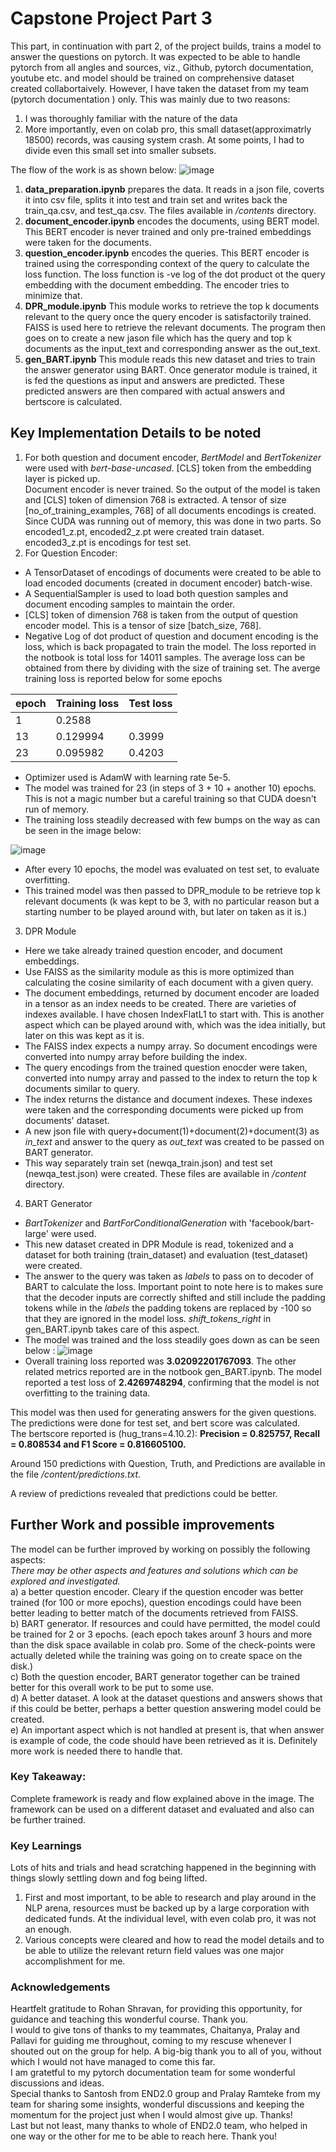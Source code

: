 # Capstone Project Part 3
This part, in continuation with part 2, of the project builds, trains a model to answer the questions on pytorch.
It was expected to be able to handle pytorch from all angles and sources, viz., Github, pytorch documentation, youtube etc. and model should be trained on comprehensive dataset created collabortaively.
However, I have taken the dataset from my team (pytorch documentation ) only. This was mainly due to two reasons:
1) I was thoroughly familiar with the nature of the data
2) More importantly, even on colab pro, this small dataset(approximatrly 18500) records, was causing system crash. At some points, I had to divide even this small set into smaller subsets.

The flow of the work is as shown below:
![image](https://user-images.githubusercontent.com/82941475/133426875-7cc55a13-d193-4bcb-8f5e-3e65985c73dd.png)
1) **data_preparation.ipynb** prepares the data. It reads in a json file, coverts it into csv file, splits it into test and train set and writes back the train_qa.csv, and test_qa.csv. The files available in _/contents_ directory.
2) **document_encoder.ipynb** encodes the documents, using BERT model. This BERT encoder is never trained and only pre-trained embeddings were taken for the documents.
3) **question_encoder.ipynb** encodes the queries. This BERT encoder is trained using the corresponding context of the query to calculate the loss function. The loss function is -ve log of the dot product ot the query embedding with the document embedding. The encoder tries to minimize that.
4) **DPR_module.ipynb** This module works to retrieve the top k documents relevant to the query once the query encoder is satisfactorily trained. FAISS is used here to retrieve the relevant documents. The program then goes on to create a new jason file which has the query and top k documents as the input_text and corresponding answer as the out_text.
5) **gen_BART.ipynb** This module reads this new dataset and tries to train the answer generator using BART.
Once generator module is trained, it is fed the questions as input and answers are predicted. These predicted answers are then compared with actual answers and bertscore is calculated.

## Key Implementation Details to be noted
1) For both question and document encoder, *BertModel* and *BertTokenizer* were used with *bert-base-uncased*. \[CLS\] token from the embedding layer is picked up.</br> 
Document encoder is never trained. So the output of the model is taken and \[CLS\] token of dimension 768 is extracted. A tensor of size \[no_of_training_examples, 768\] of all documents encodings is created. Since CUDA was running out of memory, this was done in two parts. So encoded1_z.pt, encoded2_z.pt were created train dataset. encoded3_z.pt is encodings for test set.</br> 
2) For Question Encoder:
- A TensorDataset of encodings of documents were created to be able to load encoded documents (created in document encoder) batch-wise. 
- A SequentialSampler is used to load both question samples and document encoding samples to maintain the order.
- \[CLS\] token of dimension 768 is taken from the output of question encoder model. This is a tensor of size \[batch_size, 768\]. 
- Negative Log of dot product of question and document encoding is the loss, which is back propagated to train the model. The loss reported in the notbook is total loss for 14011 samples. The average loss can be obtained from there by dividing with the size of training set. The averge training loss is reported below for some epochs

epoch | Training loss | Test loss
------|-----------|------
1  | 0.2588	| 
13 | 0.129994 | 0.3999
23 | 0.095982 | 0.4203

- Optimizer used is AdamW with learning rate 5e-5.
- The model was trained for 23 (in steps of 3 + 10 + another 10) epochs. This is not a magic number but a careful training so that CUDA doesn't run of memory. 
- The training loss steadily decreased with few bumps on the way as can be seen in the image below:

![image](https://user-images.githubusercontent.com/82941475/133927565-809fffa8-a5d6-401b-bce2-068df3ab41d3.png)

- After every 10 epochs, the model was evaluated on test set, to evaluate overfitting.
- This trained model was then passed to DPR_module to be retrieve top k relevant documents (k was kept to be 3, with no particular reason but a starting number to be played around with, but later on taken as it is.) </br>
3) DPR Module
- Here we take already trained question encoder, and document embeddings.
- Use FAISS as the similarity module as this is more optimized than calculating the cosine similarity of each document with a given query.
- The document embeddings, returned by document encoder are loaded in a tensor as an index needs to be created. There are varieties of indexes available. I have chosen IndexFlatL1 to start with. This is another aspect which can be played around with, which was the idea initially, but later on this was kept as it is.
- The FAISS index expects a numpy array. So document encodings were converted into numpy array before building the index.
- The query encodings from the trained question enocder were taken, converted into numpy array and passed to the index to return the top k documents similar to query.
- The index returns the distance and document indexes. These indexes were taken and the corresponding documents were picked up from documents' dataset.
- A new json file with query+document(1)+document(2)+document(3) as *in_text* and answer to the query as *out_text* was created to be passed on BART generator.
- This way separately train set (newqa_train.json) and test set (newqa_test.json) were created. These files are available in _/content_ directory.

4) BART Generator
- *BartTokenizer* and *BartForConditionalGeneration* with 'facebook/bart-large' were used.
- This new dataset created in DPR Module is read, tokenized and a dataset for both training (train_dataset) and evaluation (test_dataset) were created. 
- The answer to the query was taken as *labels* to pass on to decoder of BART to calculate the loss. Important point to note here is to makes sure that the decoder inputs are correctly shifted and still include the padding tokens while in the *labels* the padding tokens are replaced by -100 so that they are ignored in the model loss. *shift_tokens_right* in gen_BART.ipynb takes care of this aspect.
- The model was trained and the loss steadily goes down as can be seen below :
![image](https://user-images.githubusercontent.com/82941475/133927816-af1558c5-9054-4bcb-97a0-2901347ac24f.png)
- Overall training loss reported was **3.02092201767093**. The other related metrics reported are in the notbook gen_BART.ipynb. The model reported a test loss of **2.4269748294**, confirming that the model is not overfitting to the training data.

This model was then used for generating answers for the given questions. The predictions were done for test set, and bert score was calculated. </br>
The bertscore reported is (hug_trans=4.10.2): **Precision = 0.825757,  Recall = 0.808534 and F1 Score = 0.816605100.** 

Around 150 predictions with Question, Truth, and Predictions are available in the file _/content/predictions.txt_.

A review of predictions  revealed that predictions could be better.

## Further Work and possible improvements

The model can be further improved by working on possibly the following aspects: </br>
_There may be other aspects and features and solutions which can be explored and investigated._</br>
a) a better question encoder. Cleary if the question encoder was better trained (for 100 or more epochs), question encodings could have been better leading to better match of the documents retrieved from FAISS.</br>
b) BART generator. If resources and could have permitted, the model could be trained for 2 or 3 epochs. (each epoch takes arounf 3 hours and more than the disk space available in colab pro. Some of the check-points were actually deleted while the training was going on to create space on the disk.)</br>
c) Both the question encoder, BART generator together can be trained better for this overall work to be put to some use.</br>
d) A better dataset. A look at the dataset questions and answers shows that if this could be better, perhaps a better question answering model could be created. </br>
e) An important aspect which is not handled at present is, that when answer is example of code, the code should have been retrieved as it is. Definitely more work is needed there to handle that.

### Key Takeaway:
Complete framework is ready and flow explained above in the image. The framework can be used on a different dataset and evaluated and also can be further trained.

### Key Learnings
Lots of hits and trials and head scratching happened in the beginning with things slowly settling down and fog being lifted.
1) First and most important, to be able to research and play around in the NLP arena, resources must be backed up by a large corporation with dedicated funds. At the individual level, with even colab pro, it was not an enough. 
2) Various concepts were cleared and how to read the model details and to be able to utilize the relevant return field values was one major accomplishment for me.

### Acknowledgements
Heartfelt gratitude to Rohan Shravan, for providing this opportunity, for guidance and teaching this wonderful course. Thank you. </br>
I would to give tons of thanks to my teammates, Chaitanya, Pralay and Pallavi for guiding me throughout, coming to my rescuse whenever I shouted out on the group for help. A big-big thank you to all of you, without which I would not have managed to come this far. </br>
I am gratetful to my pytorch documentation team for some wonderful discussions and ideas.</br> 
Special thanks to  Santosh from END2.0 group and Pralay Ramteke from my team for sharing some insights, wonderful discussions and keeping the momentum for the project just when I would almost give up. Thanks! </br>
Last but not least, many thanks to whole of END2.0 team, who helped in one way or the other for me to be able to reach here. Thank you!

